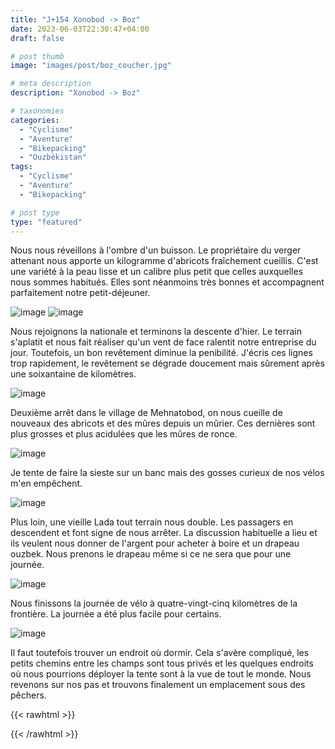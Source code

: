 ```yaml
---
title: "J+154 Xonobod -> Boz"
date: 2023-06-03T22:30:47+04:00
draft: false

# post thumb
image: "images/post/boz_coucher.jpg"

# meta description
description: "Xonobod -> Boz"

# taxonomies
categories:
  - "Cyclisme" 
  - "Aventure" 
  - "Bikepacking"
  - "Ouzbékistan" 
tags:
  - "Cyclisme" 
  - "Aventure" 
  - "Bikepacking" 

# post type
type: "featured"
---
```


Nous nous réveillons à l'ombre d'un buisson. Le propriétaire du verger attenant nous apporte un kilogramme d'abricots fraîchement cueillis. C'est une variété à la peau lisse et un calibre plus petit que celles auxquelles nous sommes habitués. Elles sont néanmoins très bonnes et accompagnent parfaitement notre petit-déjeuner. 

![image](../../images/post/boz_camp.jpg)
![image](../../images/post/boz_abricots.jpg)

Nous rejoignons la nationale et terminons la descente d'hier. Le terrain s'aplatit et nous fait réaliser qu'un vent de face ralentit notre entreprise du jour. Toutefois, un bon revêtement diminue la penibilité. J'écris ces lignes trop rapidement, le revêtement se dégrade doucement mais sûrement après une soixantaine de kilomètres. 

![image](../../images/post/boz_stand.jpg)

Deuxième arrêt dans le village de Mehnatobod, on nous cueille de nouveaux des abricots et des mûres depuis un mûrier. Ces dernières sont plus grosses et plus acidulées que les mûres de ronce. 

![image](../../images/post/boz_mures.png)

Je tente de faire la sieste sur un banc mais des gosses curieux de nos vélos m'en empêchent. 

![image](../../images/post/boz_mur.jpg)

Plus loin, une vieille Lada tout terrain nous double. Les passagers en descendent et font signe de nous arrêter. La discussion habituelle a lieu et ils veulent nous donner de l'argent pour acheter à boire et un drapeau ouzbek. Nous prenons le drapeau même si ce ne sera que pour une journée. 

![image](../../images/post/boz_drapeau.jpg)

Nous finissons la journée de vélo à quatre-vingt-cinq kilomètres de la frontière. La journée a été plus facile pour certains. 

![image](../../images/post/boz_ambulance.jpg)
 
 Il faut toutefois trouver un endroit où dormir. Cela s'avère compliqué, les petits chemins entre les champs sont tous privés et les quelques endroits où nous pourrions déployer la tente sont à la vue de tout le monde. Nous revenons sur nos pas et trouvons finalement un emplacement sous des pêchers. 

{{< rawhtml >}} 
<div class="strava-embed-placeholder" data-embed-type="activity" data-embed-id="9202321654"></div><script src="https://strava-embeds.com/embed.js"></script>
{{< /rawhtml >}} 
